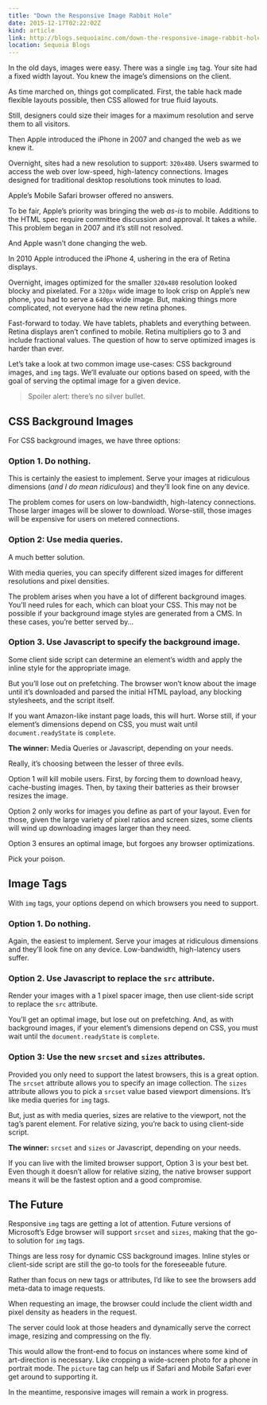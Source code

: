 ```yaml
---
title: "Down the Responsive Image Rabbit Hole"
date: 2015-12-17T02:22:02Z
kind: article
link: http://blogs.sequoiainc.com/down-the-responsive-image-rabbit-hole/
location: Sequoia Blogs
---
```


In the old days, images were easy. There was a single `img` tag. Your site had a fixed width layout. You knew the image’s dimensions on the client.

As time marched on, things got complicated. First, the table hack made flexible layouts possible, then CSS allowed for true fluid layouts.

Still, designers could size their images for a maximum resolution and serve them to all visitors.

Then Apple introduced the iPhone in 2007 and changed the web as we knew it.

Overnight, sites had a new resolution to support: `320x480`. Users swarmed to access the web over low-speed, high-latency connections. Images designed for traditional desktop resolutions took minutes to load.

Apple’s Mobile Safari browser offered no answers.

To be fair, Apple’s priority was bringing the web _as-is_ to mobile. Additions to the HTML spec require committee discussion and approval. It takes a while. This problem began in 2007 and it’s still not resolved.

And Apple wasn’t done changing the web.

In 2010 Apple introduced the iPhone 4, ushering in the era of Retina displays.

Overnight, images optimized for the smaller `320x480` resolution looked blocky and pixelated. For a `320px` wide image to look crisp on Apple’s new phone, you had to serve a `640px` wide image. But, making things more complicated, not everyone had the new retina phones.

Fast-forward to today. We have tablets, phablets and everything between. Retina displays aren’t confined to mobile. Retina multipliers go to 3 and include fractional values. The question of how to serve optimized images is harder than ever.

Let’s take a look at two common image use-cases: CSS background images, and `img` tags. We’ll evaluate our options based on speed, with the goal of serving the optimal image for a given device.

> Spoiler alert: there’s no silver bullet.

## CSS Background Images

For CSS background images, we have three options:

### Option 1. Do nothing.

This is certainly the easiest to implement. Serve your images at ridiculous dimensions (_and I do mean ridiculous_) and they’ll look fine on any device.

The problem comes for users on low-bandwidth, high-latency connections. Those larger images will be slower to download. Worse-still, those images will be expensive for users on metered connections.

### Option 2: Use media queries.

A much better solution.

With media queries, you can specify different sized images for different resolutions and pixel densities.

The problem arises when you have a lot of different background images. You’ll need rules for each, which can bloat your CSS. This may not be possible if your background image styles are generated from a CMS. In these cases, you’re better served by…

### Option 3. Use Javascript to specify the background image.

Some client side script can determine an element’s width and apply the inline style for the appropriate image.

But you’ll lose out on prefetching. The browser won’t know about the image until it’s downloaded and parsed the initial HTML payload, any blocking stylesheets, and the script itself.

If you want Amazon-like instant page loads, this will hurt. Worse still, if your element’s dimensions depend on CSS, you must wait until `document.readyState` is `complete`.

**The winner:** Media Queries or Javascript, depending on your needs.

Really, it’s choosing between the lesser of three evils.

Option 1 will kill mobile users. First, by forcing them to download heavy, cache-busting images. Then, by taxing their batteries as their browser resizes the image.

Option 2 only works for images you define as part of your layout. Even for those, given the large variety of pixel ratios and screen sizes, some clients will wind up downloading images larger than they need.

Option 3 ensures an optimal image, but forgoes any browser optimizations.

Pick your poison.

## Image Tags

With `img` tags, your options depend on which browsers you need to support.

### Option 1. Do nothing.

Again, the easiest to implement. Serve your images at ridiculous dimensions and they’ll look fine on any device. Low-bandwidth, high-latency users suffer.

### Option 2. Use Javascript to replace the `src` attribute.

Render your images with a 1 pixel spacer image, then use client-side script to replace the `src` attribute.

You’ll get an optimal image, but lose out on prefetching. And, as with background images, if your element’s dimensions depend on CSS, you must wait until the `document.readyState` is `complete`.

### Option 3: Use the new `srcset` and `sizes` attributes.

Provided you only need to support the latest browsers, this is a great option. The `srcset` attribute allows you to specify an image collection. The `sizes` attribute allows you to pick a `srcset` value based viewport dimensions. It’s like media queries for `img` tags.

But, just as with media queries, sizes are relative to the viewport, not the tag’s parent element. For relative sizing, you’re back to using client-side script.

**The winner:** `srcset` and `sizes` or Javascript, depending on your needs.

If you can live with the limited browser support, Option 3 is your best bet. Even though it doesn’t allow for relative sizing, the native browser support means it will be the fastest option and a good compromise.

## The Future

Responsive `img` tags are getting a lot of attention. Future versions of Microsoft’s Edge browser will support `srcset` and `sizes`, making that the go-to solution for `img` tags.

Things are less rosy for dynamic CSS background images. Inline styles or client-side script are still the go-to tools for the foreseeable future.

Rather than focus on new tags or attributes, I’d like to see the browsers add meta-data to image requests.

When requesting an image, the browser could include the client width and pixel density as headers in the request.

The server could look at those headers and dynamically serve the correct image, resizing and compressing on the fly.

This would allow the front-end to focus on instances where some kind of art-direction is necessary. Like cropping a wide-screen photo for a phone in portrait mode. The `picture` tag can help us if Safari and Mobile Safari ever get around to supporting it.

In the meantime, responsive images will remain a work in progress.
